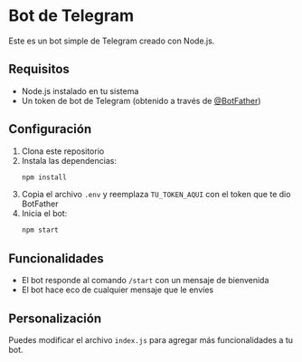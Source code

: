 # Bot de Telegram

Este es un bot simple de Telegram creado con Node.js.

## Requisitos

- Node.js instalado en tu sistema
- Un token de bot de Telegram (obtenido a través de [@BotFather](https://t.me/botfather))

## Configuración

1. Clona este repositorio
2. Instala las dependencias:
   ```bash
   npm install
   ```
3. Copia el archivo `.env` y reemplaza `TU_TOKEN_AQUI` con el token que te dio BotFather
4. Inicia el bot:
   ```bash
   npm start
   ```

## Funcionalidades

- El bot responde al comando `/start` con un mensaje de bienvenida
- El bot hace eco de cualquier mensaje que le envíes

## Personalización

Puedes modificar el archivo `index.js` para agregar más funcionalidades a tu bot. 